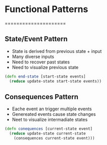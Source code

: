 # Functional Patterns
=====================

## State/Event Pattern
* State is derived from previous state + input
* Many diverse inputs
* Need to recover past states
* Need to visualize previous state

```clojure
(defn end-state [start-state events]
  (reduce update-state start-state events))
```

## Consequences Pattern
* Eache event an trigger multiple events
* Genereated events cause state changes
* Neet to visualize intermadiate states

```clojure
(defn conequences [current-state event]
  (reduce update-state current-state
    (consequences current-state event)))
```
